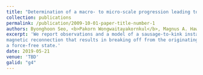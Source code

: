 ```yaml
---
title: "Determination of a macro- to micro-scale progression leading to a magnetized plasma disruption"
collection: publications
permalink: /publication/2009-10-01-paper-title-number-1
authors: Byonghoon Seo, <b>Pakorn Wongwaitayakornkul</b>, Magnus A. Haw, Ryan S. Marshall, Hui Li, and Paul M. Bellan
excerpt: 'We report observations and a model of a sausage-to-kink instability sequence that causes a fast
magnetic reconnection that results in breaking off from the originating electrode and so forming
a force-free state.'
date: 2019-05-21
venue: 'TBD'
galid: "g4"
---
```

